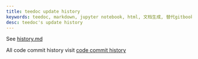 ```yaml
---
title: teedoc update history
keywords: teedoc, markdown, jupyter notebook, html, 文档生成, 替代gitbook, 网站生成, 静态网站, 写文档, 更新历史
desc: teedoc's update history
---
```


See [history.md](https://github.com/teedoc/teedoc/blob/main/history.md)

All code commit history visit [code commit history](https://github.com/teedoc/teedoc/commits/main)

